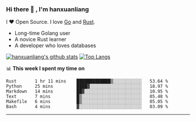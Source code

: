 ### Hi there 👋 , I'm hanxuanliang

<!--
**hanxuanliang/hanxuanliang** is a ✨ _special_ ✨ repository because its `README.md` (this file) appears on your GitHub profile.

Here are some ideas to get you started:

- 🔭 I’m currently working on ...
- 🌱 I’m currently learning ...
- 👯 I’m looking to collaborate on ...
- 🤔 I’m looking for help with ...
- 💬 Ask me about ...
- 📫 How to reach me: ...
- 😄 Pronouns: ...
- ⚡ Fun fact: ...
-->
I ❤ Open Source. I love [Go](https://golang.org) and [Rust](https://www.rust-lang.org/zh-CN/).

* Long-time Golang user
* A novice Rust learner
* A developer who loves databases

[![hanxuanliang's github stats](https://github-readme-stats.vercel.app/api/top-langs/?username=hanxuanliang&hide=html)](https://github.com/anuraghazra/github-readme-stats)
[![Top Langs](https://github-readme-stats.vercel.app/api?username=hanxuanliang&show_icons=true&count_private=true&line_height=40)](https://github.com/anuraghazra/github-readme-stats)

📊 **This week I spent my time on**
<!--START_SECTION:waka-->

```text
Rust       1 hr 11 mins    █████████████▒░░░░░░░░░░░   53.64 %
Python     25 mins         ████▓░░░░░░░░░░░░░░░░░░░░   18.97 %
Markdown   14 mins         ██▓░░░░░░░░░░░░░░░░░░░░░░   10.95 %
Text       7 mins          █▒░░░░░░░░░░░░░░░░░░░░░░░   05.48 %
Makefile   6 mins          █▒░░░░░░░░░░░░░░░░░░░░░░░   05.05 %
Bash       4 mins          ▓░░░░░░░░░░░░░░░░░░░░░░░░   03.09 %
```

<!--END_SECTION:waka-->

***
